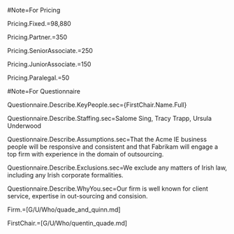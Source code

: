 
#Note=For Pricing

Pricing.Fixed.$=$98,880

Pricing.Partner.$=$350

Pricing.SeniorAssociate.$=$250

Pricing.JuniorAssociate.$=$150

Pricing.Paralegal.$=$50


#Note=For Questionnaire

Questionnaire.Describe.KeyPeople.sec={FirstChair.Name.Full}

Questionnaire.Describe.Staffing.sec=Salome Sing, Tracy Trapp, Ursula Underwood

Questionnaire.Describe.Assumptions.sec=That the Acme IE business people will be responsive and consistent and that Fabrikam will engage a top firm with experience in the domain of outsourcing.

Questionnaire.Describe.Exclusions.sec=We exclude any matters of Irish law, including any Irish corporate formalities. 

Questionnaire.Describe.WhyYou.sec=Our firm is well known for client service, expertise in out-sourcing and consision. 

Firm.=[G/U/Who/quade_and_quinn.md]

FirstChair.=[G/U/Who/quentin_quade.md]

